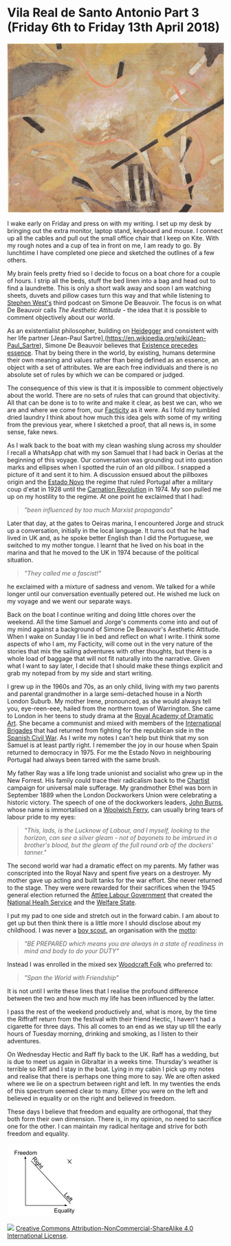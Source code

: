 # Vila Real de Santo Antonio Part 3 (Friday 6th to Friday 13th April 2018) #

![* The tendency of aesthetic idealism (1919) Julius Evola *](../images/AestheticIdealism.jpg "Aesthetic Idealism")

I wake early on Friday and press on with my writing. I set up my desk by bringing out the extra monitor, laptop stand, keyboard and mouse. I connect up all the cables and pull out the small office chair that I keep on Kite. With my rough notes and a cup of tea in front on me, I am ready to go. By lunchtime I have completed one piece and sketched the outlines of a few others. 

My brain feels pretty fried so I decide to focus on a boat chore for a couple of hours. I strip all the beds, stuff the bed linen into a bag and head out to find a laundrette. This is only a short walk away and soon I am watching sheets, duvets and pillow cases turn this way and that while listening to [Stephen West's](http://philosophizethis.org/) third podcast on Simone De Beauvoir. The focus is on what De Beauvoir calls *The Aesthetic Attitude* - the idea that it is possible to comment objectively about our world. 

As an existentialist philosopher, building on [Heidegger](https://en.wikipedia.org/wiki/Martin_Heidegger) and consistent with her life partner [Jean-Paul Sartre],(https://en.wikipedia.org/wiki/Jean-Paul_Sartre), Simone De Beauvoir believes that [Existence precedes essence](https://en.wikipedia.org/wiki/Existence_precedes_essence). That by being there in the world, by existing, humans determine their own meaning and values rather than being defined as an essence, an object with a set of attributes. We are each free individuals and there is no absolute set of rules by which we can be compared or judged.  

The consequence of this view is that it is impossible to comment objectively about the world. There are no sets of rules that can ground that objectivity. All that can be done is to to write and make it clear, as best we can, who we are and where we come from, our [Facticity](https://en.wikipedia.org/wiki/Facticity) as it were. As I fold my tumbled dried laundry I think about how much this idea gels with some of my writing from the previous year, where I sketched a proof, that all news is, in some sense, fake news.

As I walk back to the boat with my clean washing slung across my shoulder I recall a WhatsApp chat with my son Samuel that I had back in Oerias at the beginning of this voyage. Our conversation was grounding out into question marks and ellipses when I spotted the ruin of an old pillbox. I snapped a picture of it and sent it to him. A discussion ensued about the pillboxes origin and the [Estado Novo](https://en.wikipedia.org/wiki/Estado_Novo_(Portugal)) the regime that ruled Portugal after a military coup d'etat in 1928 until the [Carnation Revolution](https://en.wikipedia.org/wiki/Carnation_Revolution) in 1974. My son pulled me up on my hostility to the regime. At one point he exclaimed that I had:

> *"been influenced by too much Marxist propaganda"* 

Later that day, at the gates to Oeiras marina, I encountered Jorge and struck up a conversation, initially in the local language. It turns out that he had lived in UK and, as he spoke better English than I did the Portuguese, we switched to my mother tongue. I learnt that he lived on his boat in the marina and that he moved to the UK in 1974 because of the political situation. 

> *"They called me a fascist!"* 

he exclaimed with a mixture of sadness and venom. We talked for a while longer until our conversation eventually petered out. He wished me luck on my voyage and we went our separate ways. 

Back on the boat I continue writing and doing little chores over the weekend. All the time Samuel and Jorge's comments come into and out of my mind against a background of Simone De Beauvoir's Aesthetic Attitude. When I wake on Sunday I lie in bed and reflect on what I write. I think some aspects of who I am, my Facticity, will come out in the very nature of the stories that mix the sailing adventures with other thoughts, but there is a whole load of baggage that will not fit naturally into the narrative. Given what I want to say later, I decide that I should make these things explicit and grab my notepad from by my side and start writing.

I grew up in the 1960s and 70s, as an only child, living with my two parents and parental grandmother in a large semi-detached house in a North London Suburb. My mother Irene, pronounced, as she would always tell you, eye-reen-eee, hailed from the northern town of Warrington. She came to London in her teens to study drama at the [Royal Academy of Dramatic Art](https://www.rada.ac.uk/). She became a communist and mixed with members of the [International Brigades](https://en.wikipedia.org/wiki/International_Brigades) that had returned from fighting for the republican side in the [Spanish Civil War](https://en.wikipedia.org/wiki/Spanish_Civil_War). As I write my notes I can't help but think that my son Samuel is at least partly right. I remember the joy in our house when Spain returned to democracy in 1975. For me the Estado Novo in neighbouring Portugal had always been tarred with the same brush.

My father Ray was a life long trade unionist and socialist who grew up in the New Forrest. His family could trace their radicalism back to the [Chartist](https://en.wikipedia.org/wiki/Chartism) campaign for universal male sufferage. My grandmother Ethel was born in September 1889 when the London Dockworkers Union were celebrating a historic victory. The speech of one of the dockworkers leaders, [John Burns](https://en.wikipedia.org/wiki/John_Burns), whose name is immortalised on a [Woolwich Ferry](https://en.wikipedia.org/wiki/Woolwich_Ferry), can usually bring tears of labour pride to my eyes:

> *"This, lads, is the Lucknow of Labour, and I myself, looking to the horizon, can see a silver gleam - not of bayonets to be imbrued in a brother's blood, but the gleam of the full round orb of the dockers' tanner."*

The second world war had a dramatic effect on my parents. My father was conscripted into the Royal Navy and spent five years on a destroyer. My mother gave up acting and built tanks for the war effort. She never returned to the stage. They were were rewarded for their sacrifices when the 1945 general election returned the [Attlee Labour Government](https://en.wikipedia.org/wiki/Attlee_ministry) that created the [National Healh Service](https://en.wikipedia.org/wiki/Attlee_ministry#Health) and the [Welfare State](https://en.wikipedia.org/wiki/Attlee_ministry#Welfare).  

I put my pad to one side and stretch out in the forward cabin. I am about to get up but then think there is a little more I should disclose about my childhood. I was never a [boy scout](http://scouts.org.uk/home/), an organisation with the [motto](https://en.wikipedia.org/wiki/Scout_Motto):

> *"BE PREPARED which means you are always in a state of readiness in mind and body to do your DUTY"*

Instead I was enrolled in the mixed sex [Woodcraft Folk](https://www.woodcraft.org.uk/) who preferred to:

> *"Span the World with Friendship"*

It is not until I write these lines that I realise the profound difference between the two and how much my life has been influenced by the latter.

I pass the rest of the weekend productively and, what is more, by the time the Riffraff return from the festival with their friend Hectic, I haven't had a cigarette for three days. This all comes to an end as we stay up till the early hours of Tuesday morning, drinking and smoking, as I listen to their adventures. 

On Wednesday Hectic and Raff fly back to the UK. Raff has a wedding, but is due to meet us again in Gibraltar in a weeks time. Thursday's weather is terrible so Riff and I stay in the boat. Lying in my cabin I pick up my notes and realise that there is perhaps one thing more to say. We are often asked where we lie on a spectrum between right and left. In my twenties the ends of this spectrum seemed clear to many. Either you were on the left and believed in equality or on the right and believed in freedom. 

These days I believe that freedom and equality are orthogonal, that they both form their own dimension. There is, in my opinion, no need to sacrifice one for the other. I can maintain my radical heritage and strive for both freedom and equality.

![*Freedom and Equality (2018) The Author *](../images/FreedomAndEquality.jpg "Freedom and Equality")

![](https://i.creativecommons.org/l/by-nc-sa/4.0/88x31.png)
[Creative Commons Attribution-NonCommercial-ShareAlike 4.0 International License](href="http://creativecommons.org/licenses/by-nc-sa/4.0/).
